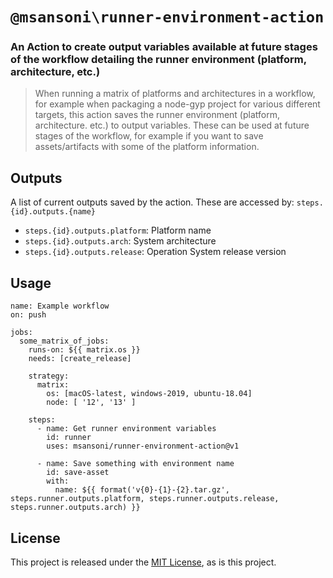 # `@msansoni\runner-environment-action`
### An Action to create output variables available at future stages of the workflow detailing the runner environment (platform, architecture, etc.)
> When running a matrix of platforms and architectures in a workflow, for example when packaging a node-gyp project for various different targets, this action saves the runner environment (platform, architecture. etc.) to output variables. These can be used at future stages of the workflow, for example if you want to save assets/artifacts with some of the platform information.

## Outputs
A list of current outputs saved by the action. These are accessed by: `steps.{id}.outputs.{name}`
- `steps.{id}.outputs.platform`: Platform name
- `steps.{id}.outputs.arch`: System architecture
- `steps.{id}.outputs.release`: Operation System release version

## Usage

```workflow
name: Example workflow
on: push

jobs:
  some_matrix_of_jobs:
    runs-on: ${{ matrix.os }}
    needs: [create_release]

    strategy:
      matrix:
        os: [macOS-latest, windows-2019, ubuntu-18.04]
        node: [ '12', '13' ]

    steps:
      - name: Get runner environment variables
        id: runner
        uses: msansoni/runner-environment-action@v1

      - name: Save something with environment name
        id: save-asset
        with:
          name: ${{ format('v{0}-{1}-{2}.tar.gz', steps.runner.outputs.platform, steps.runner.outputs.release, steps.runner.outputs.arch) }}
```

## License
This project is released under the [MIT License](LICENSE), as is this project.
